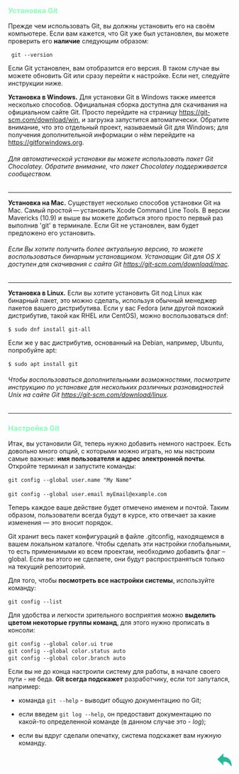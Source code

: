 ### <span style="color:#8FB">Установка Git

Прежде чем использовать Git, вы должны установить его на своём компьютере. Если вам кажется, что Git уже был установлен, вы можете проверить его __наличие__ следующим образом:

     git --version

Если Git установлен, вам отобразится его версия. В таком случае вы можете обновить Git или сразу перейти к настройке. Если нет, следуйте инструкции ниже.

__Установка в Windows.__
Для установки Git в Windows также имеется несколько способов. Официальная сборка доступна для скачивания на официальном сайте Git. Просто перейдите на страницу https://git-scm.com/download/win, и загрузка запустится автоматически. Обратите внимание, что это отдельный проект, называемый Git для Windows; для получения дополнительной информации о нём перейдите на https://gitforwindows.org.

###### Для автоматической установки вы можете использовать пакет Git Chocolatey. Обратите внимание, что пакет Chocolatey поддерживается сообществом.

---
__Установка на Mac.__
Cуществует несколько способов установки Git на Mac. Самый простой — установить Xcode Command Line Tools. В версии Mavericks (10.9) и выше вы можете добиться этого просто первый раз выполнив 'git' в терминале. Если Git не установлен, вам будет предложено его установить.
###### Если Вы хотите получить более актуальную версию, то можете воспользоваться бинарным установщиком. Установщик Git для OS X доступен для скачивания с сайта Git https://git-scm.com/download/mac.

---
__Установка в Linux.__
Если вы хотите установить Git под Linux как бинарный пакет, это можно сделать, используя обычный менеджер пакетов вашего дистрибутива. Если у вас Fedora (или другой похожий дистрибутив, такой как RHEL или CentOS), можно воспользоваться dnf:

    $ sudo dnf install git-all
Если же у вас дистрибутив, основанный на Debian, например, Ubuntu, попробуйте apt:

    $ sudo apt install git
###### Чтобы воспользоваться дополнительными возможностями, посмотрите инструкцию по установке для нескольких различных разновидностей Unix на сайте Git https://git-scm.com/download/linux.
---
### <span style="color:#8FB">Настройка Git
Итак, вы установили Git, теперь нужно добавить немного настроек. Есть довольно много опций, с которыми можно играть, но мы настроим самые важные: __имя пользователя и адрес электронной почты__. Откройте терминал и запустите команды:

    git config --global user.name "My Name"

    git config --global user.email myEmail@example.com

Теперь каждое ваше действие будет отмечено именем и почтой. Таким образом, пользователи всегда будут в курсе, кто отвечает за какие изменения — это вносит порядок.

Git хранит весь пакет конфигураций в файле .gitconfig, находящемся в вашем локальном каталоге. Чтобы сделать эти настройки глобальными, то есть применимыми ко всем проектам, необходимо добавить флаг –global. Если вы этого не сделаете, они будут распространяться только на текущий репозиторий.

Для того, чтобы __посмотреть все настройки системы__, используйте команду:

    git config --list

Для удобства и легкости зрительного восприятия можно __выделить цветом некоторые группы команд__, для этого нужно прописать в консоли:

    git config --global color.ui true
    git config --global color.status auto
    git config --global color.branch auto

Если вы не до конца настроили систему для работы, в начале своего пути - не беда. __Git всегда подскажет__ разработчику, если тот запутался, например:

* команда `git --help` - выводит общую документацию по Git;

* если введем `git log --help`, он предоставит документацию по какой-то определенной команде (в данном случае это - _log_);
* если вы вдруг сделали опечатку, система подскажет вам нужную команду. <p align = "right">[![back](./assets/arrows1.png)](./readme.md "Назад к содержанию")</p>